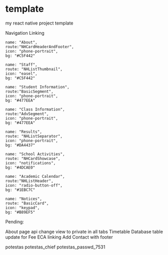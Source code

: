 # template
my react native project template


Navigation Linking

    name: "About",
    route:"NHCardHeaderAndFooter",
    icon: "phone-portrait",
    bg: "#C5F442"
  
    name: "Staff",
    route: "NHListThumbnail",
    icon: "easel",
    bg: "#C5F442"
  
    name: "Student Information",
    route:"BasicSegment",
    icon: "phone-portrait",
    bg: "#477EEA"
    
    name: "Class Information",
    route:"AdvSegment",
    icon: "phone-portrait",
    bg: "#477EEA"
    
    name: "Results",
    route: "NHListSeparator",
    icon: "phone-portrait",
    bg: "#DA4437"
    
    name: "School Activities",
    route: "NHCardShowcase",
    icon: "notifications",
    bg: "#4DCAE0"
 
    name: "Academic Calendar",
    route:"NHListHeader",
    icon: "radio-button-off",
    bg: "#1EBC7C"
    
    name: "Notices",
    route: "BasicCard",
    icon: "keypad",
    bg: "#B89EF5"
    

Pending:

About page api
change view to private in all tabs
Timetable
Database table update for Fee
ECA linking
Add Contact with footer


potestas potestas_chief
potestas_passwd_7531